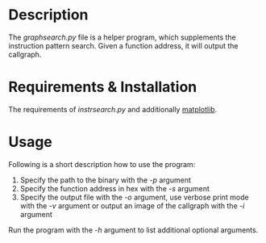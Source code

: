 # Description
The _graphsearch.py_ file is a helper program, which supplements the instruction pattern search. Given a function
address, it will output the callgraph.

# Requirements & Installation
The requirements of _instrsearch.py_ and additionally [matplotlib](https://matplotlib.org/).

# Usage
Following is a short description how to use the program:

1. Specify the path to the binary with the _-p_ argument
2. Specify the function address in hex with the _-s_ argument
3. Specify the output file with the _-o_ argument, use verbose print mode with the _-v_ argument or output an image of
the callgraph with the _-i_ argument

Run the program with the _-h_ argument to list additional optional arguments.
